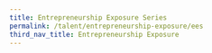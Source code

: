 ```yaml
---
title: Entrepreneurship Exposure Series
permalink: /talent/entrepreneurship-exposure/ees
third_nav_title: Entrepreneurship Exposure
---
```

